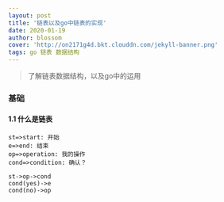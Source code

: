 ```yaml
---
layout: post
title: '链表以及go中链表的实现'
date: 2020-01-19
author: blossom
cover: 'http://on2171g4d.bkt.clouddn.com/jekyll-banner.png'
tags: go 链表 数据结构
---
```


> 了解链表数据结构，以及go中的运用

### 基础
#### 1.1 什么是链表

```flow
st=>start: 开始
e=>end: 结束
op=>operation: 我的操作
cond=>condition: 确认？

st->op->cond
cond(yes)->e
cond(no)->op
```
